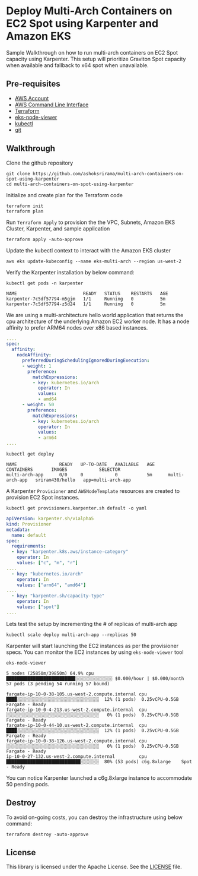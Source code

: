 # Deploy Multi-Arch Containers on EC2 Spot using Karpenter and Amazon EKS
Sample Walkthrough on how to run multi-arch containers on EC2 Spot capacity using Karpenter. This setup will prioritize Graviton Spot capacity when available and fallback to x64 spot when unavailable.

## Pre-requisites
* [AWS Account](https://aws.amazon.com/free/)
* [AWS Command Line Interface](https://aws.amazon.com/cli/)
* [Terraform](https://developer.hashicorp.com/terraform/downloads)
* [eks-node-viewer](https://github.com/awslabs/eks-node-viewer)
* [kubectl](https://kubernetes.io/docs/tasks/tools/)
* [git](https://git-scm.com/downloads)

## Walkthrough

Clone the github repository

```shell
git clone https://github.com/ashoksrirama/multi-arch-containers-on-spot-using-karpenter
cd multi-arch-containers-on-spot-using-karpenter
```

Initialize and create plan for the Terraform code

```shell
terraform init
terraform plan
```

Run `Terraform Apply` to provision the the VPC, Subnets, Amazon EKS Cluster, Karpenter, and sample application

```shell
terraform apply -auto-approve
```

Update the kubectl context to interact with the Amazon EKS cluster

```shell
aws eks update-kubeconfig --name eks-multi-arch --region us-west-2
```

Verify the Karpenter installation by below command:

```shell
kubectl get pods -n karpenter
```
```output
NAME                         READY   STATUS    RESTARTS   AGE
karpenter-7c5df57794-m5gjm   1/1     Running   0          5m
karpenter-7c5df57794-z5d24   1/1     Running   0          5m
```

We are using a multi-architecture hello world application that returns the cpu architecture of the underlying Amazon EC2 worker node. It has a node affinity to prefer ARM64 nodes over x86 based instances.

```yaml
....
spec:
  affinity:
    nodeAffinity:
      preferredDuringSchedulingIgnoredDuringExecution:
      - weight: 1
        preference:
          matchExpressions:
          - key: kubernetes.io/arch
            operator: In
            values:
            - amd64
      - weight: 50
        preference:
          matchExpressions:
          - key: kubernetes.io/arch
            operator: In
            values:
            - arm64
....
```

```shell
kubectl get deploy
```
```output
NAME                READY   UP-TO-DATE   AVAILABLE   AGE     CONTAINERS       IMAGES            SELECTOR
multi-arch-app      0/0     0            0           5m      multi-arch-app   sriram430/hello   app=multi-arch-app
```

A Karpenter `Provisioner` and `AWSNodeTemplate` resources are created to provision EC2 Spot instances.

```shell
kubectl get provisioners.karpenter.sh default -o yaml
```
```yaml
apiVersion: karpenter.sh/v1alpha5
kind: Provisioner
metadata:
  name: default
spec:
  requirements:
  - key: "karpenter.k8s.aws/instance-category"
    operator: In
    values: ["c", "m", "r"]
....
  - key: "kubernetes.io/arch"
    operator: In
    values: ["arm64", "amd64"]
....
  - key: "karpenter.sh/capacity-type"
    operator: In
    values: ["spot"]
....
```

Lets test the setup by incrementing the # of replicas of multi-arch app

```shell
kubectl scale deploy multi-arch-app --replicas 50
```

Karpenter will start launching the EC2 instances as per the provisioner specs. You can monitor the EC2 instances by using `eks-node-viewer` tool

```shell
eks-node-viewer
```
```output
5 nodes (25850m/39850m) 64.9% cpu ██████████████████████████░░░░░░░░░░░░░░ $0.000/hour | $0.000/month
57 pods (3 pending 54 running 57 bound)

fargate-ip-10-0-38-105.us-west-2.compute.internal cpu ████░░░░░░░░░░░░░░░░░░░░░░░░░░░░░░░  12% (1 pods)  0.25vCPU-0.5GB Fargate - Ready
fargate-ip-10-0-4-213.us-west-2.compute.internal  cpu ░░░░░░░░░░░░░░░░░░░░░░░░░░░░░░░░░░░   0% (1 pods)  0.25vCPU-0.5GB Fargate - Ready
fargate-ip-10-0-44-10.us-west-2.compute.internal  cpu ████░░░░░░░░░░░░░░░░░░░░░░░░░░░░░░░  12% (1 pods)  0.25vCPU-0.5GB Fargate - Ready
fargate-ip-10-0-38-126.us-west-2.compute.internal cpu ░░░░░░░░░░░░░░░░░░░░░░░░░░░░░░░░░░░   0% (1 pods)  0.25vCPU-0.5GB Fargate - Ready
ip-10-0-27-132.us-west-2.compute.internal         cpu ████████████████████████████░░░░░░░  80% (53 pods) c6g.8xlarge    Spot    - Ready
```

You can notice Karpenter launched a c6g.8xlarge instance to accommodate 50 pending pods.

## Destroy

To avoid on-going costs, you can destroy the infrastructure using below command:

```shell
terraform destroy -auto-approve
```

## License

This library is licensed under the Apache License. See the [LICENSE](./LICENSE) file.
